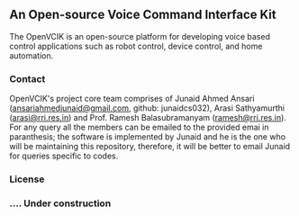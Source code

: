 ## An Open-source Voice Command Interface Kit  

The OpenVCIK is an open-source platform for developing voice based control applications such as robot control, device control, and home automation.  

### Contact
OpenVCIK's project core team comprises of Junaid Ahmed Ansari (ansariahmedjunaid@gmail.com, github: junaidcs032), Arasi Sathyamurthi (arasi@rri.res.in) and Prof. Ramesh Balasubramanyam (ramesh@rri.res.in). For any query all the members can be emailed to the provided emai in paranthesis; the software is implemented by Junaid and he is the one who will be maintaining this repository, therefore, it will be better to email Junaid for queries specific to codes.

### License



### .... Under construction
